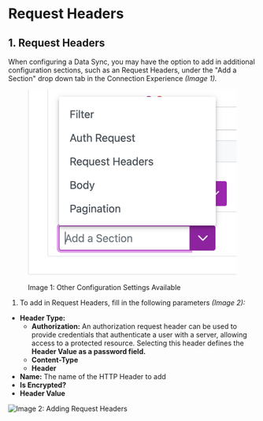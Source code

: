 # Request Headers

## 1. Request Headers

When configuring a Data Sync, you may have the option to add in additional configuration sections, such as an Request Headers, under the "Add a Section" drop down tab in the Connection Experience _(Image 1)._

<figure><img src="../../../.gitbook/assets/image (657).png" alt=""><figcaption><p>Image 1: Other Configuration Settings Available </p></figcaption></figure>

1. To add in Request Headers, fill in the following parameters _(Image 2):_

* **Header Type:**
  * **Authorization:** An authorization request header can be used to provide credentials that authenticate a user with a server, allowing access to a protected resource. Selecting this header defines the **Header Value as a password field.**
  * **Content-Type**
  * **Header**
* **Name:** The name of the HTTP Header to add
* **Is Encrypted?**
* **Header Value**

![Image 2: Adding Request Headers](https://4280024999-files.gitbook.io/\~/files/v0/b/gitbook-x-prod.appspot.com/o/spaces%2F-M9TgaGdQpt0ZS9aqe1c%2Fuploads%2FEVukYgIQKMa0UJBjTgBj%2Fimage.png?alt=media\&token=bcb1bc66-c7c7-40c1-9425-7004c9eae198)
